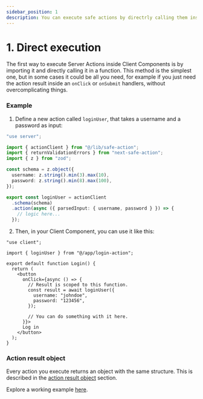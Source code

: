 ```yaml
---
sidebar_position: 1
description: You can execute safe actions by directrly calling them inside Client Components.
---
```


# 1. Direct execution

The first way to execute Server Actions inside Client Components is by importing it and directly calling it in a function. This method is the simplest one, but in some cases it could be all you need, for example if you just need the action result inside an `onClick` or `onSubmit` handlers, without overcomplicating things.

### Example

1. Define a new action called `loginUser`, that takes a username and a password as input:

```typescript title=src/app/login-action.ts
"use server";

import { actionClient } from "@/lib/safe-action";
import { returnValidationErrors } from "next-safe-action";
import { z } from "zod";

const schema = z.object({
  username: z.string().min(3).max(10),
  password: z.string().min(8).max(100),
});

export const loginUser = actionClient
  .schema(schema)
  .action(async ({ parsedInput: { username, password } }) => {
    // logic here...
  });
```

2. Then, in your Client Component, you can use it like this:

```tsx
"use client";

import { loginUser } from "@/app/login-action";

export default function Login() {
  return (
    <button
      onClick={async () => {
        // Result is scoped to this function.
        const result = await loginUser({
          username: "johndoe",
          password: "123456",
        });

        // You can do something with it here.
      }}>
      Log in
    </button>
  );
}
```

### Action result object

Every action you execute returns an object with the same structure. This is described in the [action result object](/docs/usage/action-result-object) section.

Explore a working example [here](<https://github.com/TheEdoRan/next-safe-action/tree/main/apps/playground/src/app/(examples)/direct>).
